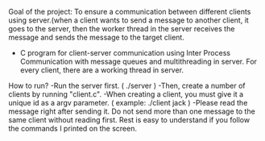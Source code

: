 Goal of the project: To ensure a communication between different clients using server.(when a client wants to send a message to another client,
it goes to the server, then the worker thread in the server receives the message and sends the message to the target client.

* C program for client-server communication using Inter Process Communication with message queues and multithreading in server.
For every client, there are a working thread in server.

How to run?
-Run the server first. ( ./server )
-Then, create a number of clients by running "client.c".
-When creating a client, you must give it a unique id as a argv parameter. ( example: ./client jack )
-Please read the message right after sending it. Do not send more than one message to the same client without reading first.
Rest is easy to understand if you follow the commands I printed on the screen.
